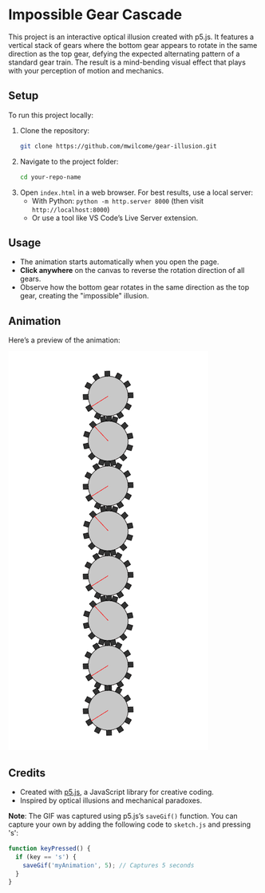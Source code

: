 # Impossible Gear Cascade

This project is an interactive optical illusion created with p5.js. It features a vertical stack of gears where the bottom gear appears to rotate in the same direction as the top gear, defying the expected alternating pattern of a standard gear train. The result is a mind-bending visual effect that plays with your perception of motion and mechanics.

## Setup

To run this project locally:

1. Clone the repository:
   ```bash
   git clone https://github.com/mwilcome/gear-illusion.git
   ```
2. Navigate to the project folder:
   ```bash
   cd your-repo-name
   ```
3. Open `index.html` in a web browser. For best results, use a local server:
   - With Python: `python -m http.server 8000` (then visit `http://localhost:8000`)
   - Or use a tool like VS Code’s Live Server extension.

## Usage

- The animation starts automatically when you open the page.
- **Click anywhere** on the canvas to reverse the rotation direction of all gears.
- Observe how the bottom gear rotates in the same direction as the top gear, creating the "impossible" illusion.

## Animation

Here’s a preview of the animation:

![Impossible Gear Cascade Animation](assets/myAnimation.gif)

## Credits

- Created with [p5.js](https://p5js.org/), a JavaScript library for creative coding.
- Inspired by optical illusions and mechanical paradoxes.

**Note**: The GIF was captured using p5.js’s `saveGif()` function. You can capture your own by adding the following code to `sketch.js` and pressing 's':

```javascript
function keyPressed() {
  if (key == 's') {
    saveGif('myAnimation', 5); // Captures 5 seconds
  }
}
```